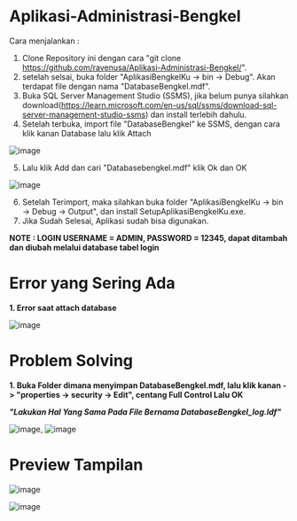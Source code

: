 # Aplikasi-Administrasi-Bengkel

Cara menjalankan :
1. Clone Repository ini dengan cara "git clone https://github.com/ravenusa/Aplikasi-Administrasi-Bengkel/".
2. setelah selsai, buka folder "AplikasiBengkelKu -> bin -> Debug". Akan terdapat file dengan nama "DatabaseBengkel.mdf".
3. Buka SQL Server Management Studio (SSMS), jika belum punya silahkan download(https://learn.microsoft.com/en-us/sql/ssms/download-sql-server-management-studio-ssms) dan install terlebih dahulu.
4. Setelah terbuka, import file "DatabaseBengkel" ke SSMS, dengan cara klik kanan Database lalu klik Attach 

![image](https://github.com/ravenusa/Aplikasi-Administrasi-Bengkel/assets/80948124/4cdb58d8-3f63-4d88-84b2-5c9a896eac5f)

5. Lalu klik Add dan cari "Databasebengkel.mdf" klik Ok dan OK

![image](https://github.com/ravenusa/Aplikasi-Administrasi-Bengkel/assets/80948124/c4da5366-2454-41cd-b672-2026d33f2b2c)

6. Setelah Terimport, maka silahkan buka folder "AplikasiBengkelKu -> bin -> Debug -> Output", dan install SetupAplikasiBengkelKu.exe.
7. Jika Sudah Selesai, Aplikasi sudah bisa digunakan.

**NOTE : LOGIN USERNAME = ADMIN, PASSWORD = 12345, dapat ditambah dan diubah melalui database tabel login**


# Error yang Sering Ada
**1. Error saat attach database** 

![image](https://github.com/ravenusa/Aplikasi-Administrasi-Bengkel/assets/80948124/9c0413d2-c36c-4309-924d-029b79c67edc)

# Problem Solving
**1. Buka Folder dimana menyimpan DatabaseBengkel.mdf, lalu klik kanan -> "properties -> security -> Edit", centang Full Control Lalu OK**

***"Lakukan Hal Yang Sama Pada File Bernama DatabaseBengkel_log.ldf"***

![image](https://github.com/ravenusa/Aplikasi-Administrasi-Bengkel/assets/80948124/5e91cfaa-b054-4358-a440-46b112728bbc), ![image](https://github.com/ravenusa/Aplikasi-Administrasi-Bengkel/assets/80948124/92f8bdcd-8b1b-44ec-a9bb-77b8fb5df360)


# Preview Tampilan 
![image](https://github.com/ravenusa/Aplikasi-Administrasi-Bengkel/assets/80948124/fc5e7c7b-8b49-4c8e-976f-6792c55bd94b)

![image](https://github.com/ravenusa/Aplikasi-Administrasi-Bengkel/assets/80948124/fbe33c47-70d8-4898-9bcd-6a3e4817da75)








